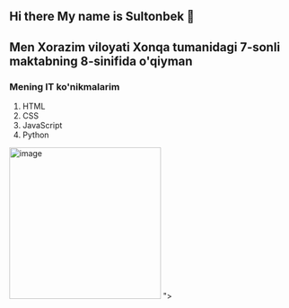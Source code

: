 ## Hi there My name is Sultonbek 👋
<h2>Men Xorazim viloyati Xonqa tumanidagi 7-sonli maktabning
  8-sinifida  o'qiyman</h2>
<h3>Mening IT ko'nikmalarim</h3>
<ol>
  <li>HTML</li>
  <li>CSS</li>
  <li>JavaScript</li>
  <li>Python</li>
</ol>
<a>
  <img src="<img width="480" height="270" alt="image" src="https://github.com/user-attachments/assets/e7cd288c-4df9-400e-b28c-5a8989290890" />
">
</a>


